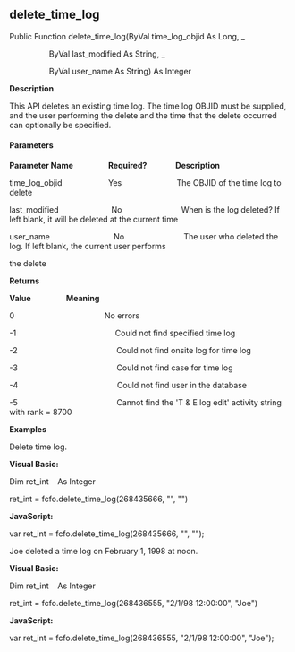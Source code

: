 delete_time_log
-----------------

Public Function delete_time_log(ByVal time_log_objid As Long, _

                  ByVal last_modified As String, _

                  ByVal user_name As String) As Integer

**Description**

This API deletes an existing time log. The time log OBJID must be supplied, and the user performing the delete and the time that the delete occurred can optionally be specified.

#### Parameters
**Parameter Name**                **Required?**             **Description**

time_log_objid                     Yes                         The OBJID of the time log to delete

last_modified                        No                           When is the log deleted? If left blank, it will be deleted at the current time

user_name                             No                           The user who deleted the log. If left blank, the current user performs

the delete

**Returns**

**Value**                **Meaning**

0                                         No errors

-1                                             Could not find specified time log

-2                                             Could not find onsite log for time log

-3                                             Could not find case for time log

-4                                             Could not find user in the database

-5                                             Cannot find the 'T & E log edit' activity string with rank = 8700

**Examples**

 Delete time log.

**Visual Basic:**

Dim ret_int    As Integer

ret_int = fcfo.delete_time_log(268435666, "", "")

**JavaScript:**

var ret_int = fcfo.delete_time_log(268435666, "", "");

 Joe deleted a time log on February 1, 1998 at noon.

**Visual Basic:**

Dim ret_int    As Integer

ret_int = fcfo.delete_time_log(268436555, "2/1/98 12:00:00", "Joe")

**JavaScript:**

var ret_int = fcfo.delete_time_log(268436555, "2/1/98 12:00:00", "Joe");